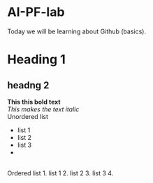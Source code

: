 # AI-PF-lab
Today we will be learning about Github (basics).
# Heading 1
## headng 2
**This this bold text**
<br/>
_This makes the text italic_
<br/>
Unordered list
- list 1
- list 2
- list 3
- 
<br/>
Ordered list
1. list 1
2. list 2
3. list 3
4. 
   
